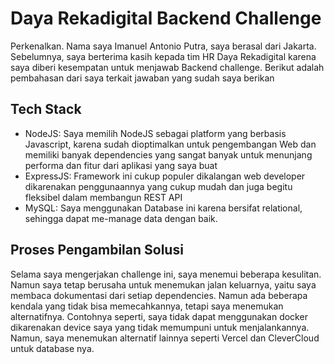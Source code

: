 
# Daya Rekadigital Backend Challenge

Perkenalkan. Nama saya Imanuel Antonio Putra, saya berasal dari Jakarta. Sebelumnya, saya berterima kasih kepada tim HR Daya Rekadigital karena saya diberi kesempatan untuk menjawab Backend challenge. Berikut adalah pembahasan dari saya terkait jawaban yang sudah saya berikan


## Tech Stack

- NodeJS: Saya memilih NodeJS sebagai platform yang berbasis Javascript, karena sudah dioptimalkan untuk pengembangan Web dan memiliki banyak dependencies yang sangat banyak untuk menunjang performa dan fitur dari aplikasi yang saya buat
- ExpressJS: Framework ini cukup populer dikalangan web developer dikarenakan penggunaannya yang cukup mudah dan juga begitu fleksibel dalam membangun REST API
- MySQL: Saya menggunakan Database ini karena bersifat relational, sehingga dapat me-manage data dengan baik.





## Proses Pengambilan Solusi

Selama saya mengerjakan challenge ini, saya menemui beberapa kesulitan. Namun saya tetap berusaha untuk menemukan jalan keluarnya, yaitu saya membaca dokumentasi dari setiap dependencies. Namun ada beberapa kendala yang tidak bisa memecahkannya, tetapi saya menemukan alternatifnya. Contohnya seperti, saya tidak dapat menggunakan docker dikarenakan device saya yang tidak memumpuni untuk menjalankannya. Namun, saya menemukan alternatif lainnya seperti Vercel dan CleverCloud untuk database nya.

